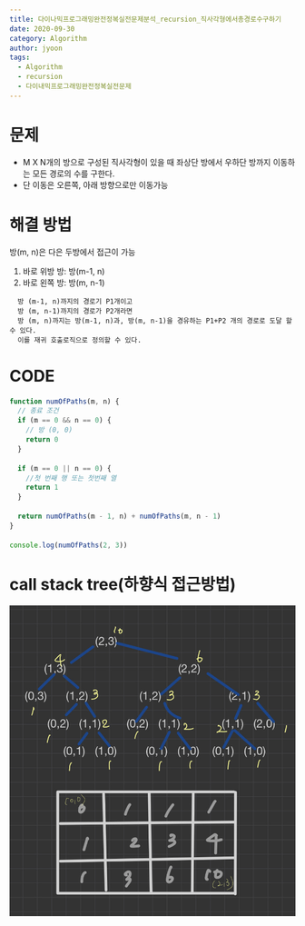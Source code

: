 ```yaml
---
title: 다이나믹프로그래밍완전정복실전문제분석_recursion_직사각형에서총경로수구하기
date: 2020-09-30
category: Algorithm
author: jyoon
tags:
  - Algorithm
  - recursion
  - 다이내믹프로그래밍완전정복실전문제
---
```


# 문제

- M X N개의 방으로 구성된 직사각형이 있을 때 좌상단 방에서 우하단 방까지 이동하는 모든 경로의 수를 구한다.
- 단 이동은 오른쪽, 아래 방향으로만 이동가능

# 해결 방법

방(m, n)은 다은 두방에서 접근이 가능

1. 바로 위방 방: 방(m-1, n)
2. 바로 왼쪽 방: 방(m, n-1)

```
  방 (m-1, n)까지의 경로기 P1개이고
  방 (m, n-1)까지의 경로가 P2개라면
  방 (m, n)까지는 방(m-1, n)과, 방(m, n-1)을 경유하는 P1+P2 개의 경로로 도달 할 수 있다.
  이를 재귀 호출로직으로 정의할 수 있다.
```

# CODE

```js
function numOfPaths(m, n) {
  // 종료 조건
  if (m == 0 && n == 0) {
    // 방 (0, 0)
    return 0
  }

  if (m == 0 || n == 0) {
    //첫 번째 행 또는 첫번째 열
    return 1
  }

  return numOfPaths(m - 1, n) + numOfPaths(m, n - 1)
}

console.log(numOfPaths(2, 3))
```

# call stack tree(하향식 접근방법)

![](./img/직사각형에서총경로수구하기_recursion.jpeg)
